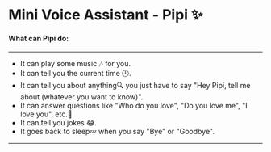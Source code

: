 # Mini Voice Assistant - Pipi ✨

#### What can Pipi do:
***
- It can play some music 🎶 for you.
- It can tell you the current time 🕛.
- It can tell you about anything🔍 you just have to say "Hey Pipi, tell me about (whatever you want to know)".
- It can answer questions like "Who do you love", "Do you love me", "I love you", etc.💙
- It can tell you jokes 😂.
- It goes back to sleep💤 when you say "Bye" or "Goodbye".
***
